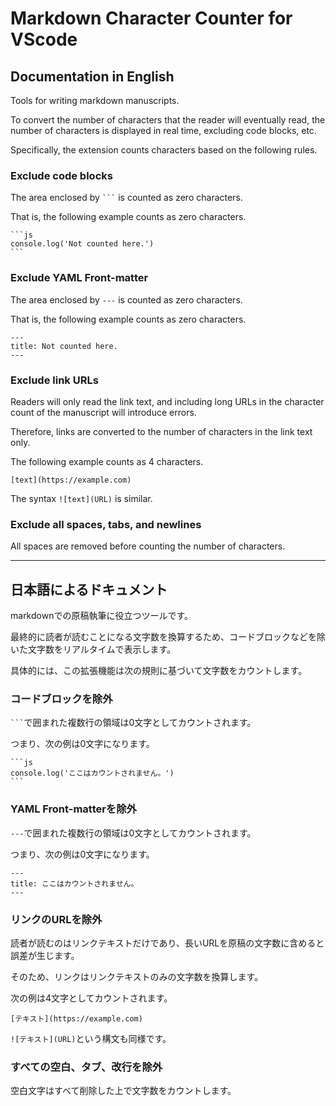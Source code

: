 # Markdown Character Counter for VScode

## Documentation in English

Tools for writing markdown manuscripts.

To convert the number of characters that the reader will eventually read, the number of characters is displayed in real time, excluding code blocks, etc.

Specifically, the extension counts characters based on the following rules.

### Exclude code blocks

The area enclosed by <code>```</code> is counted as zero characters.

That is, the following example counts as zero characters.

<pre>
<code>```js
console.log('Not counted here.')
```</code>
</pre>

### Exclude YAML Front-matter

The area enclosed by `---` is counted as zero characters.

That is, the following example counts as zero characters.

```
---
title: Not counted here.
---
```

### Exclude link URLs

Readers will only read the link text, and including long URLs in the character count of the manuscript will introduce errors.

Therefore, links are converted to the number of characters in the link text only.

The following example counts as 4 characters.

```
[text](https://example.com)
```

The syntax `![text](URL)` is similar.

### Exclude all spaces, tabs, and newlines

All spaces are removed before counting the number of characters.

---

## 日本語によるドキュメント

markdownでの原稿執筆に役立つツールです。

最終的に読者が読むことになる文字数を換算するため、コードブロックなどを除いた文字数をリアルタイムで表示します。

具体的には、この拡張機能は次の規則に基づいて文字数をカウントします。

### コードブロックを除外

<code>```</code>で囲まれた複数行の領域は0文字としてカウントされます。

つまり、次の例は0文字になります。

<pre>
<code>```js
console.log('ここはカウントされません。')
```</code>
</pre>

### YAML Front-matterを除外

`---`で囲まれた複数行の領域は0文字としてカウントされます。

つまり、次の例は0文字になります。

```
---
title: ここはカウントされません。
---
```

### リンクのURLを除外

読者が読むのはリンクテキストだけであり、長いURLを原稿の文字数に含めると誤差が生じます。

そのため、リンクはリンクテキストのみの文字数を換算します。

次の例は4文字としてカウントされます。

```
[テキスト](https://example.com)
```

`![テキスト](URL)`という構文も同様です。

### すべての空白、タブ、改行を除外

空白文字はすべて削除した上で文字数をカウントします。